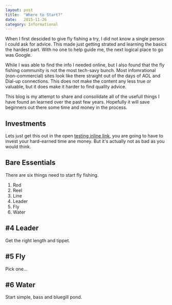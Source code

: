 ```yaml
---
layout: post
title:  "Where to Start?"
date:   2015-11-26
category: Informational
---
```


When I first descided to give fly fishing a try, I did not know a single person I could ask for advice.
This made just getting strated and learning the basics the hardest part.
With no one to help guide me, the next logical place to go was Google.

While I was able to find the info I needed online, but I also found that the fly fishing community is not the most tech-savy bunch.
Most infomrational (non-commercial) sites look like there straight out of the days of AOL and Dial-up connections.
This does not make the content any less true or valuable, but it does make it harder to find quality advice.

This blog is my attempt to share and consolidate all of the usefull things I have found an learned over the past few years.
Hopefully it will save beginners out there some time and money in the process.

## Investments
Lets just get this out in the open [testing inline link](/resources/), you are going to have to invest your hard-earned time ane money.
But it's actually not as bad as you would think.


## Bare Essentials
There are six things need to start fly fishing.

1. Rod
2. Reel
3. Line
4. Leader
5. Fly
6. Water


## #4 Leader
Get the right length and tippet.

## #5 Fly
Pick one...

## #6 Water
Start simple, bass and bluegill pond.
